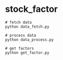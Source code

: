 # stock_factor


```
# fetch data
python data_fetch.py

# process data
python data_process.py

# get factors
python get_factor.py

```
